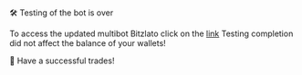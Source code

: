 🛠 Testing of the bot is over

To access the updated multibot Bitzlato click on the [link](https://t.me/BZ_CHANGE_BOT)
Testing completion did not affect the balance of your wallets!

💙 Have a successful trades!
